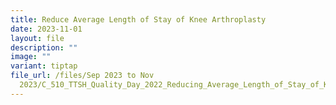 ```yaml
---
title: Reduce Average Length of Stay of Knee Arthroplasty
date: 2023-11-01
layout: file
description: ""
image: ""
variant: tiptap
file_url: /files/Sep 2023 to Nov
  2023/C_510_TTSH_Quality_Day_2022_Reducing_Average_Length_of_Stay_of_Knee_Arthroplasty.pdf
---
```

